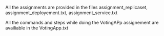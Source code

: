 All the assignments are provided in the files assignment_replicaset, assignment_deployement.txt, assignment_service.txt

All the commands and steps while doing the VotingAPp assignement are availiable in the VotingApp.txt
